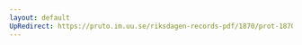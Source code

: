 ```yaml
---
layout: default
UpRedirect: https://pruto.im.uu.se/riksdagen-records-pdf/1870/prot-1870--ak--205/prot-1870--ak--205_000.pdf
---
```

